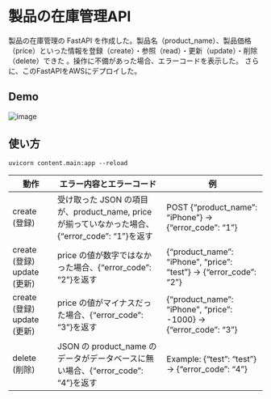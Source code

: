製品の在庫管理API
====

製品の在庫管理の FastAPI を作成した。製品名（product_name）、製品価格（price）といった情報を登録（create）・参照（read）・更新（update）・削除（delete）できた 。操作に不備があった場合、エラーコードを表示した。
さらに、このFastAPIをAWSにデプロイした。

## Demo

![image](https://github.com/kutsumasanari/portofolio/6製品在庫管理API/MyVideo_1.gif)

## 使い方

```
uvicorn content.main:app --reload
```


| 動作 | エラー内容とエラーコード | 例 |
| --- | --- | --- |
| create (登録) | 受け取った JSON の項目が、product_name, price が揃っていなかった場合、{“error_code”: “1”}を返す | POST {“product_name”: “iPhone”} → {“error_code”: “1”} |
| create (登録) update (更新) | price の値が数字ではなかった場合、{“error_code”: “2”}を返す | {“product_name”: “iPhone”, “price”: “test”} → {“error_code”: “2”} |
| create (登録) update (更新) | price の値がマイナスだった場合、{“error_code”: “3”}を返す | {“product_name”: “iPhone”, “price”: -1000} → {“error_code”: “3”} |
| delete (削除) | JSON の product_name のデータがデータベースに無い場合、{“error_code”: “4”}を返す | Example: {“test”: “test”} → {“error_code”: “4”} |